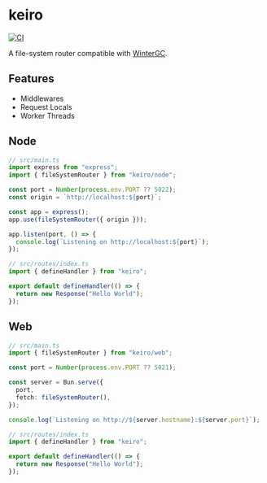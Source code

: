 # keiro

[![CI](https://github.com/Neo-Ciber94/keiro/actions/workflows/ci.yml/badge.svg)](https://github.com/Neo-Ciber94/keiro/actions/workflows/ci.yml)

A file-system router compatible with [WinterGC](https://wintercg.org/).

## Features

- Middlewares
- Request Locals
- Worker Threads

## Node

```ts
// src/main.ts
import express from "express";
import { fileSystemRouter } from "keiro/node";

const port = Number(process.env.PORT ?? 5022);
const origin = `http://localhost:${port}`;

const app = express();
app.use(fileSystemRouter({ origin }));

app.listen(port, () => {
  console.log(`Listening on http://localhost:${port}`);
});

// src/routes/index.ts
import { defineHandler } from "keiro";

export default defineHandler(() => {
  return new Response("Hello World");
});
```

## Web

```ts
// src/main.ts
import { fileSystemRouter } from "keiro/web";

const port = Number(process.env.PORT ?? 5021);

const server = Bun.serve({
  port,
  fetch: fileSystemRouter(),
});

console.log(`Listening on http://${server.hostname}:${server.port}`);

// src/routes/index.ts
import { defineHandler } from "keiro";

export default defineHandler(() => {
  return new Response("Hello World");
});
```
